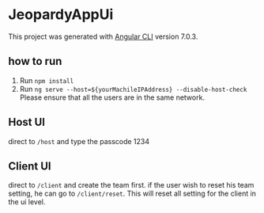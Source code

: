 # JeopardyAppUi

This project was generated with [Angular CLI](https://github.com/angular/angular-cli) version 7.0.3.

## how to run
1. Run `npm install`
2. Run `ng serve --host=${yourMachileIPAddress} --disable-host-check`
Please ensure that all the users are in the same network.

## Host UI
direct to `/host` and type the passcode 1234

## Client UI
direct to `/client` and create the team first. 
if the user wish to reset his team setting, he can go to `/client/reset`. This will reset all setting for the client in the ui level.


